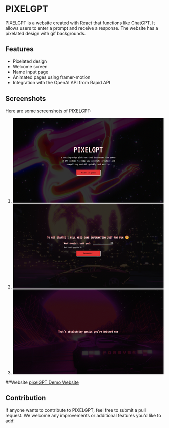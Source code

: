 # PIXELGPT

PIXELGPT is a website created with React that functions like ChatGPT. It allows users to enter a prompt and receive a response. The website has a pixelated design with gif backgrounds. 

## Features

- Pixelated design
- Welcome screen
- Name input page
- Animated pages using framer-motion
- Integration with the OpenAI API from Rapid API

## Screenshots

Here are some screenshots of PIXELGPT:

1. ![PIXELGPT Screenshot 1](./screenshots/pixelGPT.png)
2. ![PIXELGPT Screenshot 2](./screenshots/pixelGPT2.png)
3. ![PIXELGPT Screenshot 3](./screenshots/pixelGPT3.png)

##Website 
[pixelGPT Demo Website](https://pixelgpt.netlify.app)

## Contribution

If anyone wants to contribute to PIXELGPT, feel free to submit a pull request. We welcome any improvements or additional features you'd like to add!

